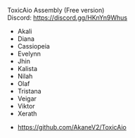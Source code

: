 
ToxicAio Assembly (Free version)   
Discord: https://discord.gg/HKnYn9Whus

- Akali
- Diana
- Cassiopeia
- Evelynn
- Jhin
- Kalista
- Nilah
- Olaf
- Tristana
- Veigar
- Viktor
- Xerath

* https://github.com/AkaneV2/ToxicAio
